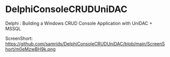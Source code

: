 # DelphiConsoleCRUDUniDAC
Delphi : Building a Windows CRUD Console Application with UniDAC + MSSQL

ScreenShort:
https://github.com/samrids/DelphiConsoleCRUDUniDAC/blob/main/ScreenShort/m0eMzwBH9k.png

